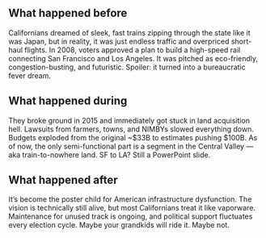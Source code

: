 ## What happened before

Californians dreamed of sleek, fast trains zipping through the state like it was Japan, but in reality, it was just endless traffic and overpriced short-haul flights. In 2008, voters approved a plan to build a high-speed rail connecting San Francisco and Los Angeles. It was pitched as eco-friendly, congestion-busting, and futuristic. Spoiler: it turned into a bureaucratic fever dream.

## What happened during

They broke ground in 2015 and immediately got stuck in land acquisition hell. Lawsuits from farmers, towns, and NIMBYs slowed everything down. Budgets exploded from the original ~$33B to estimates pushing $100B. As of now, the only semi-functional part is a segment in the Central Valley — aka train-to-nowhere land. SF to LA? Still a PowerPoint slide.

## What happened after

It’s become the poster child for American infrastructure dysfunction. The vision is technically still alive, but most Californians treat it like vaporware. Maintenance for unused track is ongoing, and political support fluctuates every election cycle. Maybe your grandkids will ride it. Maybe not.
